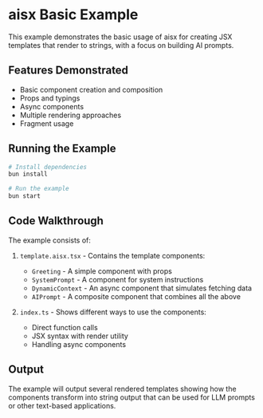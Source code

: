 # aisx Basic Example

This example demonstrates the basic usage of aisx for creating JSX templates that render to strings, with a focus on building AI prompts.

## Features Demonstrated

- Basic component creation and composition
- Props and typings
- Async components
- Multiple rendering approaches
- Fragment usage

## Running the Example

```bash
# Install dependencies
bun install

# Run the example
bun start
```

## Code Walkthrough

The example consists of:

1. `template.aisx.tsx` - Contains the template components:
   - `Greeting` - A simple component with props
   - `SystemPrompt` - A component for system instructions
   - `DynamicContext` - An async component that simulates fetching data
   - `AIPrompt` - A composite component that combines all the above

2. `index.ts` - Shows different ways to use the components:
   - Direct function calls
   - JSX syntax with render utility
   - Handling async components

## Output

The example will output several rendered templates showing how the components transform into string output that can be used for LLM prompts or other text-based applications.
